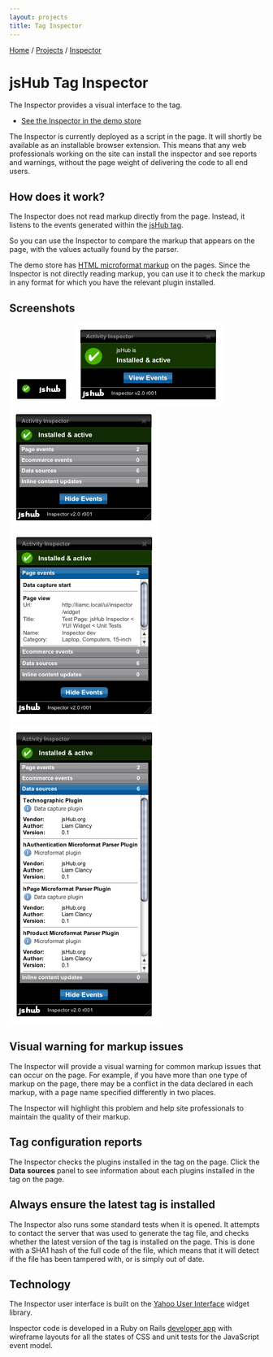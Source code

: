 ```yaml
---
layout: projects
title: Tag Inspector
--- 
```


<p class="path noprint">
  <a class="pathentry" href="/">Home</a> 
  <span class="pathentry sep">/</span>
  <a class="pathentry" href="/projects">Projects</a> 
  <span class="pathentry sep">/</span>
  <a class="pathentry" href="/projects/inspector">Inspector</a>
  <br style="clear: both" />
</p>

# jsHub Tag Inspector #

The Inspector provides a visual interface to the tag.

* [See the Inspector in the demo store](/retail/)

The Inspector is currently deployed as a script in the page. It will shortly be available as an installable browser extension. This means that any web professionals working on the site can install the inspector and see reports and warnings, without the page weight of delivering the code to all end users.

## How does it work? ##
The Inspector does not read markup directly from the page. Instead, it listens to the events generated within the [jsHub tag](/projects/jshub/). 

So you can use the Inspector to compare the markup that appears on the page, with the values actually found by the parser.

The demo store has [HTML microformat markup](/projects/markup/) on the pages. Since the Inspector is not directly reading markup, you can use it to check the markup in any format for which you have the relevant plugin installed.

## Screenshots ##

![Inspector launcher](/images/inspector/1InspectorLauncher.png)
![Inspector status view](/images/inspector/2InspectorStatus.png)
![Inspector event overview](/images/inspector/3InspectorOverview.png)
![Page events shown in the inspector](/images/inspector/4InspectorPageEvents.png)
![Data sources view](/images/inspector/5InspectorDataSources.png)

## Visual warning for markup issues ##
The Inspector will provide a visual warning for common markup issues that can occur on the page. For example, if you have more than one type of markup on the page, there may be a conflict in the data declared in each markup, with a page name specified differently in two places. 

The Inspector will highlight this problem and help site professionals to maintain the quality of their markup.

## Tag configuration reports ##
The Inspector checks the plugins installed in the tag on the page. Click the **Data sources** panel to see information about each plugins installed in the tag on the page. 

## Always ensure the latest tag is installed ##
The Inspector also runs some standard tests when it is opened. It attempts to contact the server that was used to generate the tag file, and checks whether the latest version of the tag is installed on the page. This is done with a SHA1 hash of the full code of the file, which means that it will detect if the file has been tampered with, or is simply out of date.

## Technology ##
The Inspector user interface is built on the [Yahoo User Interface](http://developer.yahoo.com/yui/) widget library.

Inspector code is developed in a Ruby on Rails [developer app](/ui/) with wireframe layouts for all the states of CSS and unit tests for the JavaScript event model.